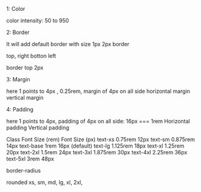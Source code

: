 

  <!-- ****************************************************** -->
1: Color

<!-- bg-red-500 -->
color intensity: 50 to 950

<!-- green orange sky blue -->
<!-- white and black don't have any intensity -->

<!-- text-color-intensity -->


<!-- ****************************************************** -->
2: Border

<!-- border --> It will add default border with size 1px
<!-- border-2 --> 2px border
<!-- border-color-intensity -->

<!-- border-t, border-r, border-b, border-l -->
top, right botton left
<!-- border-t-2 --> border top 2px




<!-- ****************************************************** -->
3: Margin
<!-- m-1 --> here 1 points to 4px , 0.25rem, margin of 4px on all side
<!-- mx-1 --> horizontal margin
<!-- my-1 --> vertical margin
<!-- mt mb ml mr -->





<!-- ****************************************************** -->
4: Padding
<!-- p-1 --> here 1 points to 4px, padding of 4px on all side: 16px === 1rem
<!-- px-1 --> Horizontal padding
<!-- py-1 --> Vertical padding
<!-- pt pb pl pr -->







<!-- ****************************************************** -->


Class	    Font Size (rem)	  Font Size (px)
text-xs	    0.75rem	          12px
text-sm	    0.875rem	      14px
text-base	1rem	          16px (default)
text-lg	    1.125rem	      18px
text-xl	    1.25rem	          20px
text-2xl	1.5rem	          24px
text-3xl	1.875rem	      30px
text-4xl	2.25rem	          36px
text-5xl	3rem	          48px





<!--  <img className="w-full h-48 object-cover rounded-xl"  -->

border-radius

rounded
xs, sm, md, lg, xl, 2xl,